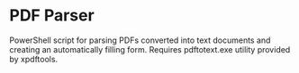 # PDF Parser
PowerShell script for parsing PDFs converted into text documents and creating an automatically filling form. Requires pdftotext.exe utility provided by xpdftools.
